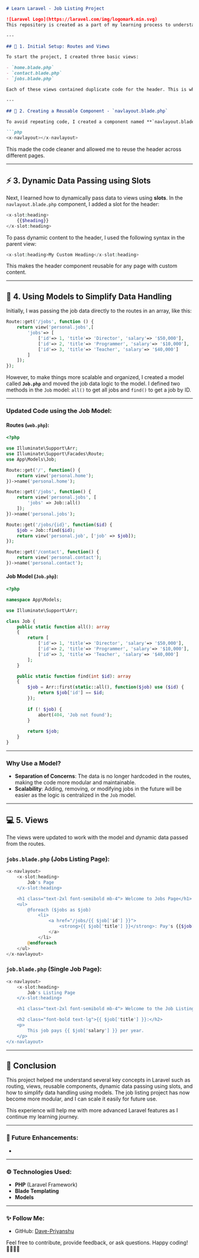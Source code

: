```markdown
# Learn Laravel - Job Listing Project

![Laravel Logo](https://laravel.com/img/logomark.min.svg)  
This repository is created as a part of my learning process to understand **Laravel** by building a small job listing project. In this project, I will go through key concepts of Laravel such as routing, views, components, models, and data passing and many more. Below is a step-by-step process of how I learned and implemented various features in this project.

---

## 📝 1. Initial Setup: Routes and Views

To start the project, I created three basic views:

- `home.blade.php`
- `contact.blade.php`
- `jobs.blade.php`

Each of these views contained duplicate code for the header. This is where the project begins to show the need for **reusable components**.

---

## 🔧 2. Creating a Reusable Component - `navlayout.blade.php`

To avoid repeating code, I created a component named **`navlayout.blade.php`**, which contains the header code. This component was then included in all views using the following syntax:

```php
<x-navlayout></x-navlayout>
```

This made the code cleaner and allowed me to reuse the header across different pages.

---

## ⚡ 3. Dynamic Data Passing using Slots

Next, I learned how to dynamically pass data to views using **slots**. In the `navlayout.blade.php` component, I added a slot for the header:

```php
<x-slot:heading>
    {{$heading}}
</x-slot:heading>
```

To pass dynamic content to the header, I used the following syntax in the parent view:

```php
<x-slot:heading>My Custom Heading</x-slot:heading>
```

This makes the header component reusable for any page with custom content.

---

## 🧩 4. Using Models to Simplify Data Handling

Initially, I was passing the job data directly to the routes in an array, like this:

```php
Route::get('/jobs', function () {
    return view('personal.jobs',[
        'jobs'=> [
            ['id'=> 1, 'title'=> 'Director', 'salary'=> '$50,000'],
            ['id'=> 2, 'title'=> 'Programmer', 'salary'=> '$10,000'],
            ['id'=> 3, 'title'=> 'Teacher', 'salary'=> '$40,000']
        ]
    ]);
});
```

However, to make things more scalable and organized, I created a model called **`Job.php`** and moved the job data logic to the model. I defined two methods in the `Job` model: `all()` to get all jobs and `find()` to get a job by ID.

---

### Updated Code using the Job Model:

#### Routes (`web.php`):

```php
<?php

use Illuminate\Support\Arr;
use Illuminate\Support\Facades\Route;
use App\Models\Job;

Route::get('/', function() {
    return view('personal.home');
})->name('personal.home');

Route::get('/jobs', function() {
    return view('personal.jobs', [
        'jobs' => Job::all()
    ]);
})->name('personal.jobs');

Route::get('/jobs/{id}', function($id) {
    $job = Job::find($id);
    return view('personal.job', ['job' => $job]);
});

Route::get('/contact', function() {
    return view('personal.contact');
})->name('personal.contact');
```

#### Job Model (`Job.php`):

```php
<?php

namespace App\Models;

use Illuminate\Support\Arr;

class Job {
    public static function all(): array
    {
        return [
            ['id'=> 1, 'title'=> 'Director', 'salary'=> '$50,000'],
            ['id'=> 2, 'title'=> 'Programmer', 'salary'=> '$10,000'],
            ['id'=> 3, 'title'=> 'Teacher', 'salary'=> '$40,000']
        ];
    }

    public static function find(int $id): array
    {
        $job = Arr::first(static::all(), function($job) use ($id) {
            return $job['id'] == $id;
        });
        
        if (! $job) {    
            abort(404, 'Job not found');
        }
        
        return $job;
    }
}
```

---

### Why Use a Model?

- **Separation of Concerns**: The data is no longer hardcoded in the routes, making the code more modular and maintainable.
- **Scalability**: Adding, removing, or modifying jobs in the future will be easier as the logic is centralized in the `Job` model.

---

## 💻 5. Views

The views were updated to work with the model and dynamic data passed from the routes.

### `jobs.blade.php` (Jobs Listing Page):

```php
<x-navlayout>
    <x-slot:heading>
        Job's Page
    </x-slot:heading>

    <h1 class="text-2xl font-semibold mb-4"> Welcome to Jobs Page</h1>
    <ul>
        @foreach ($jobs as $job)
            <li>
                <a href="/jobs/{{ $job['id'] }}">
                    <strong>{{ $job['title'] }}</strong>: Pay's {{$job['salary']}} per year.
                </a>
            </li>  
        @endforeach
    </ul>
</x-navlayout>
```

### `job.blade.php` (Single Job Page):

```php
<x-navlayout>
    <x-slot:heading>
        Job's Listing Page
    </x-slot:heading>

    <h1 class="text-2xl font-semibold mb-4"> Welcome to the Job Listing Page</h1>

    <h2 class="font-bold text-lg">{{ $job['title'] }}:</h2>
    <p>
        This job pays {{ $job['salary'] }} per year.
    </p>
</x-navlayout>
```

---

## 🚀 Conclusion

This project helped me understand several key concepts in Laravel such as routing, views, reusable components, dynamic data passing using slots, and how to simplify data handling using models. The job listing project has now become more modular, and I can scale it easily for future use. 

This experience will help me with more advanced Laravel features as I continue my learning journey.

---

### 🚀 Future Enhancements:
- 

---

### ⚙️ Technologies Used:
- **PHP** (Laravel Framework)
- **Blade Templating**
- **Models**

---

### ✨ Follow Me:
- GitHub: [Dave-Priyanshu](https://github.com/Dave-Priyanshu)

Feel free to contribute, provide feedback, or ask questions. Happy coding! 👨‍💻👩‍💻


